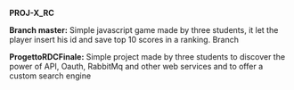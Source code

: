 **PROJ-X_RC**

**Branch master:** 
 Simple javascript game made by three students, it let the player insert his id and save top 10 scores in a ranking. Branch 
 
**ProgettoRDCFinale:** 
 Simple project made by three students to discover the power of API, Oauth, RabbitMq and other web services and to offer a custom search engine 
